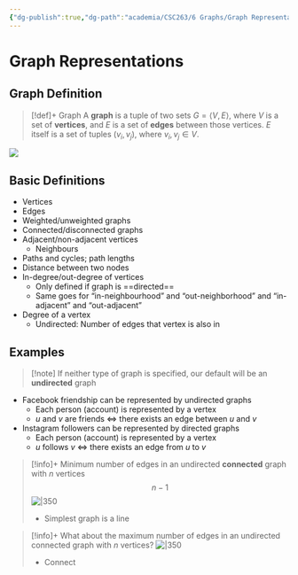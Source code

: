 ```yaml
---
{"dg-publish":true,"dg-path":"academia/CSC263/6 Graphs/Graph Representations.md","permalink":"/academia/csc-263/6-graphs/graph-representations/","tags":["cs","lecture","note","university"],"created":"2025-02-26T02:37:27.180-05:00","updated":"2025-02-27T11:56:25.917-05:00"}
---
```



# Graph Representations

## Graph Definition

> [!def]+ Graph
> A **graph** is a tuple of two sets $G = \langle V, E \rangle$, where $V$ is a set of **vertices**, and $E$ is a set of **edges** between those vertices.
> $E$ itself is a set of tuples $(v_{i}, v_{j})$, where $v_{i}, v_{j} \in V$.

![](https://i.imgur.com/ItxHzhR.png)

## Basic Definitions

- Vertices
- Edges
- Weighted/unweighted graphs
- Connected/disconnected graphs
- Adjacent/non-adjacent vertices
    - Neighbours
- Paths and cycles; path lengths
- Distance between two nodes
- In-degree/out-degree of vertices
    - Only defined if graph is ==directed==
    - Same goes for “in-neighbourhood” and “out-neighborhood” and “in-adjacent” and “out-adjacent”
- Degree of a vertex
    - Undirected: Number of edges that vertex is also in

## Examples

> [!note] If neither type of graph is specified, our default will be an **undirected** graph

- Facebook friendship can be represented by undirected graphs
    - Each person (account) is represented by a vertex
    - $u$ and $v$ are friends $\iff$ there exists an edge between $u$ and $v$
- Instagram followers can be represented by directed graphs
    - Each person (account) is represented by a vertex
    - $u$ follows $v$ $\iff$ there exists an edge from $u$ to $v$

> [!info]+ Minimum number of edges in an undirected **connected** graph with $n$ vertices
> $$n - 1$$
> ![|350](https://i.imgur.com/qXZ70gk.png)
> - Simplest graph is a line

> [!info]+ What about the maximum number of edges in an undirected connected graph with $n$ vertices?
> ![|350](https://i.imgur.com/aqe8atx.png)
> - Connect
